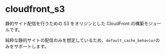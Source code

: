 # cloudfront_s3

静的サイト配信を行うための S3 をオリジンとした CloudFront の構築モジュールです。

純粋な静的サイトの配信のみを想定しているため、`default_cache_behavior`のみをサポートします。
